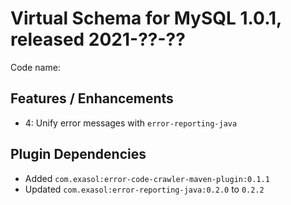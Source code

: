 # Virtual Schema for MySQL 1.0.1, released 2021-??-??

Code name:

## Features / Enhancements

* 4: Unify error messages with `error-reporting-java` 

## Plugin Dependencies

* Added `com.exasol:error-code-crawler-maven-plugin:0.1.1`
* Updated `com.exasol:error-reporting-java:0.2.0` to `0.2.2`